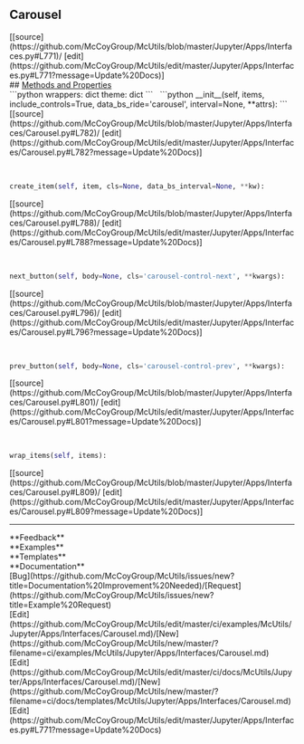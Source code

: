 ## <a id="McUtils.Jupyter.Apps.Interfaces.Carousel">Carousel</a> 

<div class="docs-source-link" markdown="1">
[[source](https://github.com/McCoyGroup/McUtils/blob/master/Jupyter/Apps/Interfaces.py#L771)/
[edit](https://github.com/McCoyGroup/McUtils/edit/master/Jupyter/Apps/Interfaces.py#L771?message=Update%20Docs)]
</div>









<div class="collapsible-section">
 <div class="collapsible-section collapsible-section-header" markdown="1">
## <a class="collapse-link" data-toggle="collapse" href="#methods" markdown="1"> Methods and Properties</a> <a class="float-right" data-toggle="collapse" href="#methods"><i class="fa fa-chevron-down"></i></a>
 </div>
 <div class="collapsible-section collapsible-section-body collapse show" id="methods" markdown="1">
 ```python
wrappers: dict
theme: dict
```
<a id="McUtils.Jupyter.Apps.Interfaces.Carousel.__init__" class="docs-object-method">&nbsp;</a> 
```python
__init__(self, items, include_controls=True, data_bs_ride='carousel', interval=None, **attrs): 
```
<div class="docs-source-link" markdown="1">
[[source](https://github.com/McCoyGroup/McUtils/blob/master/Jupyter/Apps/Interfaces/Carousel.py#L782)/
[edit](https://github.com/McCoyGroup/McUtils/edit/master/Jupyter/Apps/Interfaces/Carousel.py#L782?message=Update%20Docs)]
</div>


<a id="McUtils.Jupyter.Apps.Interfaces.Carousel.create_item" class="docs-object-method">&nbsp;</a> 
```python
create_item(self, item, cls=None, data_bs_interval=None, **kw): 
```
<div class="docs-source-link" markdown="1">
[[source](https://github.com/McCoyGroup/McUtils/blob/master/Jupyter/Apps/Interfaces/Carousel.py#L788)/
[edit](https://github.com/McCoyGroup/McUtils/edit/master/Jupyter/Apps/Interfaces/Carousel.py#L788?message=Update%20Docs)]
</div>


<a id="McUtils.Jupyter.Apps.Interfaces.Carousel.next_button" class="docs-object-method">&nbsp;</a> 
```python
next_button(self, body=None, cls='carousel-control-next', **kwargs): 
```
<div class="docs-source-link" markdown="1">
[[source](https://github.com/McCoyGroup/McUtils/blob/master/Jupyter/Apps/Interfaces/Carousel.py#L796)/
[edit](https://github.com/McCoyGroup/McUtils/edit/master/Jupyter/Apps/Interfaces/Carousel.py#L796?message=Update%20Docs)]
</div>


<a id="McUtils.Jupyter.Apps.Interfaces.Carousel.prev_button" class="docs-object-method">&nbsp;</a> 
```python
prev_button(self, body=None, cls='carousel-control-prev', **kwargs): 
```
<div class="docs-source-link" markdown="1">
[[source](https://github.com/McCoyGroup/McUtils/blob/master/Jupyter/Apps/Interfaces/Carousel.py#L801)/
[edit](https://github.com/McCoyGroup/McUtils/edit/master/Jupyter/Apps/Interfaces/Carousel.py#L801?message=Update%20Docs)]
</div>


<a id="McUtils.Jupyter.Apps.Interfaces.Carousel.wrap_items" class="docs-object-method">&nbsp;</a> 
```python
wrap_items(self, items): 
```
<div class="docs-source-link" markdown="1">
[[source](https://github.com/McCoyGroup/McUtils/blob/master/Jupyter/Apps/Interfaces/Carousel.py#L809)/
[edit](https://github.com/McCoyGroup/McUtils/edit/master/Jupyter/Apps/Interfaces/Carousel.py#L809?message=Update%20Docs)]
</div>
 </div>
</div>












---


<div markdown="1" class="text-secondary">
<div class="container">
  <div class="row">
   <div class="col" markdown="1">
**Feedback**   
</div>
   <div class="col" markdown="1">
**Examples**   
</div>
   <div class="col" markdown="1">
**Templates**   
</div>
   <div class="col" markdown="1">
**Documentation**   
</div>
   <div class="col" markdown="1">
   
</div>
   <div class="col" markdown="1">
   
</div>
   <div class="col" markdown="1">
   
</div>
</div>
  <div class="row">
   <div class="col" markdown="1">
[Bug](https://github.com/McCoyGroup/McUtils/issues/new?title=Documentation%20Improvement%20Needed)/[Request](https://github.com/McCoyGroup/McUtils/issues/new?title=Example%20Request)   
</div>
   <div class="col" markdown="1">
[Edit](https://github.com/McCoyGroup/McUtils/edit/master/ci/examples/McUtils/Jupyter/Apps/Interfaces/Carousel.md)/[New](https://github.com/McCoyGroup/McUtils/new/master/?filename=ci/examples/McUtils/Jupyter/Apps/Interfaces/Carousel.md)   
</div>
   <div class="col" markdown="1">
[Edit](https://github.com/McCoyGroup/McUtils/edit/master/ci/docs/McUtils/Jupyter/Apps/Interfaces/Carousel.md)/[New](https://github.com/McCoyGroup/McUtils/new/master/?filename=ci/docs/templates/McUtils/Jupyter/Apps/Interfaces/Carousel.md)   
</div>
   <div class="col" markdown="1">
[Edit](https://github.com/McCoyGroup/McUtils/edit/master/Jupyter/Apps/Interfaces.py#L771?message=Update%20Docs)   
</div>
   <div class="col" markdown="1">
   
</div>
   <div class="col" markdown="1">
   
</div>
   <div class="col" markdown="1">
   
</div>
</div>
</div>
</div>